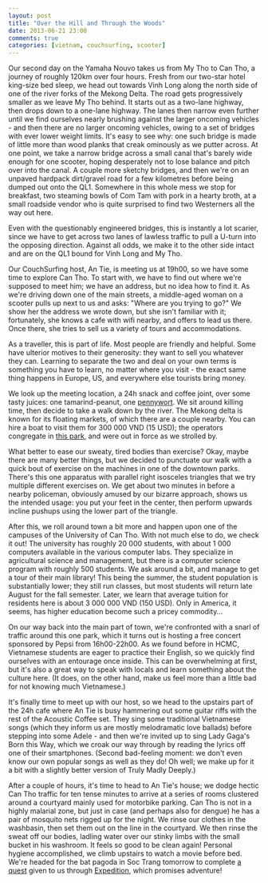 ```yaml
---
layout: post
title: "Over the Hill and Through the Woods"
date: 2013-06-21 23:00
comments: true
categories: [vietnam, couchsurfing, scooter]
---
```


Our second day on the Yamaha Nouvo takes us from My Tho to Can Tho, a
journey of roughly 120km over four hours. Fresh from our two-star hotel
king-size bed sleep, we head out towards Vinh Long along the north side of
one of the river forks of the Mekong Delta. The road gets progressively
smaller as we leave My Tho behind. It starts out as a two-lane highway, then
drops down to a one-lane highway. The lanes then narrow even further until
we find ourselves nearly brushing against the larger oncoming vehicles - and
then there are no larger oncoming vehicles, owing to a set of bridges with
ever lower weight limits. It's easy to see why: one such bridge is made of
little more than wood planks that creak ominously as we putter across.
At one point, we take a narrow bridge across a small canal that's barely
wide enough for one scooter, hoping desperately not to lose balance and
pitch over into the canal. A couple more sketchy bridges, and then we're on
an unpaved hardpack dirt/gravel road for a few kilometres before being dumped
out onto the QL1. Somewhere in this whole mess we stop for breakfast, two
steaming bowls of Com Tam with pork in a hearty broth, at a small roadside
vendor who is quite surprised to find two Westerners all the way out here.

Even with the questionably engineered bridges, this is instantly a lot scarier,
since we have to get across two lanes of lawless traffic to pull a U-turn into
the opposing direction. Against all odds, we make it to the other side intact
and are on the QL1 bound for Vinh Long and My Tho.

Our CouchSurfing host, An Tie, is meeting us at 19h00, so we have some time
to explore Can Tho. To start with, we have to find out where we're supposed
to meet him; we have an address, but no idea how to find it. As we're driving
down one of the main streets, a middle-aged woman on a scooter pulls up next
to us and asks: "Where are you trying to go?" We show her the address we
wrote down, but she isn't familiar with it; fortunately, she knows a cafe with
wifi nearby, and offers to lead us there. Once there, she tries to sell us
a variety of tours and accommodations.

As a traveller, this is part of life. Most people are friendly and helpful.
Some have ulterior motives to their generosity: they want to sell you
whatever they can. Learning to separate the two and deal on your own terms
is something you have to learn, no matter where you visit - the exact same
thing happens in Europe, US, and everywhere else tourists bring money.

We look up the meeting location, a 24h snack and coffee joint, over some
tasty juices: one tamarind-peanut, one [pennywort](LINK). We sit around killing
time, then decide to take a walk down by the river. The Mekong delta is known
for its floating markets, of which there are a couple nearby. You can hire
a boat to visit them for 300 000 VND (15 USD); the operators congregate
in [this park](LINK), and were out in force as we strolled by.

What better to ease our sweaty, tired bodies than exercise? Okay, maybe there
are many better things, but we decided to punctuate our walk with a quick
bout of exercise on the machines in one of the downtown parks. There's this
one apparatus with parallel right isosceles triangles that we try multiple
different exercises on. We get about two minutes in before a nearby policeman,
obviously amused by our bizarre approach, shows us the intended usage: you
put your feet in the center, then perform upwards incline pushups using the
lower part of the triangle.

After this, we roll around town a bit more and happen upon one of the
campuses of the University of Can Tho. With not much else to do, we check it
out! The university has roughly 20 000 students, with about 1 000 computers
available in the various computer labs. They specialize in agricultural
science and management, but there is a computer science program with roughly
500 students. We ask around a bit, and manage to get a tour of their main
library! This being the summer, the student population is substantially lower;
they still run classes, but most students will return late August for the
fall semester. Later, we learn that average tuition for residents here is
about 3 000 000 VND (150 USD). Only in America, it seems, has higher
education become such a pricey commodity...

On our way back into the main part of town, we're confronted with a snarl
of traffic around this one park, which it turns out is hosting a free concert
sponsored by Pepsi from 16h00-22h00. As we found before in HCMC, Vietnamese
students are eager to practice their English, so we quickly find ourselves
with an entourage once inside. This can be overwhelming at first, but it's
also a great way to speak with locals and learn something about the culture
here. (It does, on the other hand, make us feel more than a little bad for
not knowing much Vietnamese.)

It's finally time to meet up with our host, so we head to the upstairs part of
the 24h cafe where An Tie is busy hammering out some guitar riffs with the
rest of the Acoustic Coffee set. They sing some traditional Vietnamese songs
(which they inform us are mostly melodramatic love ballads) before stepping
into some Adele - and then we're invited up to sing Lady Gaga's Born this Way,
which we croak our way through by reading the lyrics off one of their
smartphones. (Second bad-feeling moment: we don't even know our own popular
songs as well as they do! Oh well; we make up for it a bit with a slightly
better version of Truly Madly Deeply.)

After a couple of hours, it's time to head to An Tie's house; we dodge
hectic Can Tho traffic for ten tense minutes to arrive at a series of rooms
clustered around a courtyard mainly used for motorbike parking. Can Tho is
not in a highly malarial zone, but just in case (and perhaps also for
dengue) he has a pair of mosquito nets rigged up for the night. We rinse
our clothes in the washbasin, then set them out on the line in the courtyard.
We then rinse the sweat off our bodies, ladling water over our stinky limbs
with the small bucket in his washroom. It feels so good to be clean again!
Personal hygiene accomplished, we climb upstairs to watch a movie before
bed. We're headed for the bat pagoda in Soc Trang tomorrow to complete
[a quest](LINK) given to us through [Expedition](LINK), which promises
adventure!
